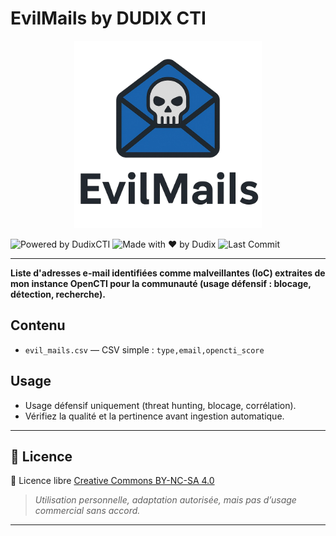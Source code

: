 # EvilMails by DUDIX CTI

<p align="center">
<img src="./Img/EvilMails.webp" width="300"/>
<p align="center">

![Powered by DudixCTI](https://img.shields.io/badge/powered%20by-DudixCTI-0052cc?style=for-the-badge&logo=apachekafka)
![Made with ❤️ by Dudix](https://img.shields.io/badge/Made%20with%20%E2%9D%A4%EF%B8%8F-by%20Dudix-darkred?style=for-the-badge)
![Last Commit](https://img.shields.io/github/last-commit/CyberFlooD/dudix-cti?label=Cyber%20Threat%20Intel%20%E2%80%93%20Last%20Update&color=informational&style=for-the-badge&logo=github)

</p>


---

**Liste d'adresses e-mail identifiées comme malveillantes (IoC) extraites de mon instance OpenCTI pour la communauté (usage défensif : blocage, détection, recherche).**

## Contenu
- `evil_mails.csv` — CSV simple : `type,email,opencti_score`

## Usage
- Usage défensif uniquement (threat hunting, blocage, corrélation).
- Vérifiez la qualité et la pertinence avant ingestion automatique.

---

## 🔖 Licence

📝 Licence libre [Creative Commons BY-NC-SA 4.0](https://creativecommons.org/licenses/by-nc-sa/4.0/)  
> *Utilisation personnelle, adaptation autorisée, mais pas d’usage commercial sans accord.*

---

